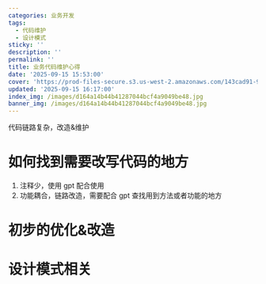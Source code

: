 ```yaml
---
categories: 业务开发
tags:
  - 代码维护
  - 设计模式
sticky: ''
description: ''
permalink: ''
title: 业务代码维护心得
date: '2025-09-15 15:53:00'
cover: 'https://prod-files-secure.s3.us-west-2.amazonaws.com/143cad91-961b-48b0-82dc-78fbb6eb5abe/9ec24cc6-bb37-4769-af13-e0541baa63f1/wallhaven-218wwx.jpg?X-Amz-Algorithm=AWS4-HMAC-SHA256&X-Amz-Content-Sha256=UNSIGNED-PAYLOAD&X-Amz-Credential=ASIAZI2LB4663EFDRXO3%2F20250918%2Fus-west-2%2Fs3%2Faws4_request&X-Amz-Date=20250918T080046Z&X-Amz-Expires=3600&X-Amz-Security-Token=IQoJb3JpZ2luX2VjED4aCXVzLXdlc3QtMiJIMEYCIQDtMFU1uq3mQRfXLWtVXM6zrGyq%2F4zpiFGv6SHxPKzUTwIhAPZsNHY0YDxmQ4tocSjbeDoVPXWMCIO5Wtpa7HSKiR00KogECLf%2F%2F%2F%2F%2F%2F%2F%2F%2F%2FwEQABoMNjM3NDIzMTgzODA1IgyYPiJjLCUqbGbgukwq3ANqwoA3Jgt1mHPQsNVicAiPUrhNWsgnARejOPTmVCphVbHiBDx3pAx%2FpN4aXrzU7yTQBiDa0n5vtVl8PhYYgiz%2B4ykN%2Bbq3iPeWOWBpjQ0jqdT6GhL0%2Fv%2BMigpuCzsxktgYTMqypBeM8YU%2Fxru8YHw0o6cPjLUWtuFTOsI5Srbp9PFg3RXmxDWHsOYz4yZrFbtqBC20ammaUdWleiX3x%2FfrY0vP%2BZxR8h%2FiNd1%2F2nAyiCpGxvXMVNFoSVVhXJOc86nAT%2FUs%2FGOy75ENtQ%2F4fG%2FcgHEcbEKotrus%2FigudpK4p6Tr%2FAarZxBemUnzryfUNMYuFdcyZmC%2BTXocP9GCpxe7BscwB8E4Akbsv2we2%2BS8PU6NlO%2B8UkXoEfxR%2Bn0sQTltM%2FnwWjgZm9wjOCPQP6VxlIgp5g8eMnRJNNRuBOa1yF%2FA4N%2Fld8FJvhhzaLdFUpRYQvArxENv8zGMTjY6XtfJN2MNKMwGOH8EpQwtNXDaMqmy%2FaeBGq5oFO8e5x1Z2PGnnwZNOxO%2BbjG3J4g%2BR6pgxwxxFcQPHev7X%2BlXuV1PMiixh%2B%2BYNAvnQHYYcnhw0aPpx6Bx2XLTyhY4AESxVwJUt7Jpjfzt8TyhzedArbuBccX17pzE0oMdm5T7cjCgua7GBjqkARg6iXyDskH49vFYDHa%2B9Qc9N98NZlqjqwgp%2Fr%2BinQsWQt3QyECPNJV3MsQHFFwakzk4izrd7djBE8spe%2BiX%2FDgCn8fVLQUONWh%2BwRLM8okuFKPDNzhzrzkarFpVGSnJw1l%2BfdYZa2O0ehYSwB%2F9aOs%2BLwzdwUbrdQDT5Ee%2F89xstwrSAt79F6aty2cHAWgQ1ExI%2F3pPtP2zzzK0KNZc4C3SwaLf&X-Amz-Signature=061a4c1e7a841648c976e446f7a05cb7ee24916ed5f82d387fd23dbc29fd52a8&X-Amz-SignedHeaders=host&x-amz-checksum-mode=ENABLED&x-id=GetObject'
updated: '2025-09-15 16:17:00'
index_img: /images/d164a14b44b41287044bcf4a9049be48.jpg
banner_img: /images/d164a14b44b41287044bcf4a9049be48.jpg
---
```


代码链路复杂，改造&维护


# 如何找到需要改写代码的地方

1. 注释少，使用 gpt 配合使用
2. 功能耦合，链路改造，需要配合 gpt 查找用到方法或者功能的地方

# 初步的优化&改造


# 设计模式相关

